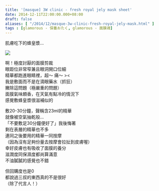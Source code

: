 ```yaml
---
title: '[masque] 3W clinic - fresh royal jely mask sheet'
date: 2014-12-11T22:00:00.000+08:00
draft: false
aliases: [ "/2014/12/masque-3w-clinic-fresh-royal-jely-mask.html" ]
tags : [glamorous - 保養おたく, glamorous - 面膜魂]
---
```


肌膚吃下的蜂皇漿…  

[![](https://farm8.staticflickr.com/7537/15980732691_2f610fc885_z.jpg)](https://farm8.staticflickr.com/7537/15980732691_2f610fc885_z.jpg)

啊！極度討厭的面膜剪裁  
眼距位非常窄兼且眼洞開口位細  
精華都跑進眼睛裡，超～ 痛～ ><  
我是敷面而不是在滴眼藥水（抓狂）  
撇除這問題（極嚴重的問題）  
面膜氣味頗香，在天氣有點冷的情況下  
感覺敷蜂皇漿很滋補似的  
  
敷20-30分鐘，聲稱含23ml的精華  
就像被空氣抽乾般...  
「不要敷足30分鐘便好了」我後悔著  
剩在表層的精華也不多  
連同之後要用的精華一同按摩  
（因為沒有足夠份量去按摩會拉扯到皮膚喔）  
幸好皮膚也有吸收了面膜的養分  
滋潤度同保濕度都尚算滿意  
不油膩膩的感覺也不錯  
  
但回購度也是0  
都說過三叔的東西真的不是很好  
（除了代言人！）